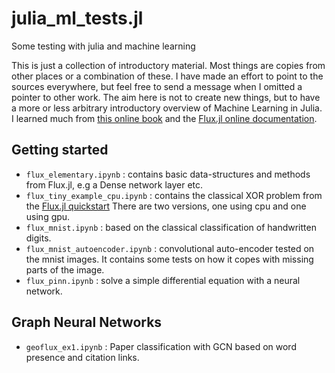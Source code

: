 # julia_ml_tests.jl

Some testing with julia and machine learning

This is just a collection of introductory material. Most things are copies from other places or a combination of these. I have made an effort to point to the sources everywhere, but feel free to send a message when I omitted a pointer to other work. The aim here is not to create new things, but to have a more or less arbitrary introductory overview of Machine Learning in Julia. I learned much from [this online book](https://book.sciml.ai/) and the [Flux.jl online documentation](https://fluxml.ai/Flux.jl/stable/).

## Getting started

- `flux_elementary.ipynb` : contains basic data-structures and methods from Flux.jl, e.g a Dense network layer etc.
- `flux_tiny_example_cpu.ipynb` : contains the classical XOR problem from the [Flux.jl quickstart](https://fluxml.ai/Flux.jl/stable/models/quickstart/) There are two versions, one using cpu and one using gpu.
- `flux_mnist.ipynb` : based on the classical classification of handwritten digits.
- `flux_mnist_autoencoder.ipynb` : convolutional auto-encoder tested on the mnist images. It contains some tests on how it copes with missing parts of the image.
- `flux_pinn.ipynb` : solve a simple differential equation with a neural network.

## Graph Neural Networks
- `geoflux_ex1.ipynb` : Paper classification with GCN based on word presence and citation links.